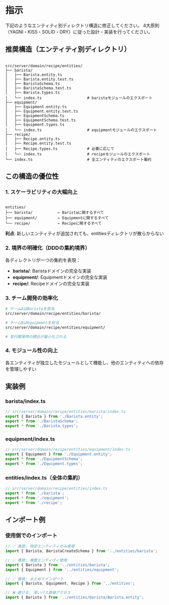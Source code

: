# 指示

下記のようなエンティティ別ディレクトリ構造に修正してください。
4大原則（YAGNI・KISS・SOLID・DRY）に従った設計・実装を行ってください。

## 推奨構造（エンティティ別ディレクトリ）

```

src/server/domain/recipe/entities/
├── barista/
│   ├── Barista.entity.ts
│   ├── Barista.entity.test.ts
│   ├── BaristaSchema.ts
│   ├── BaristaSchema.test.ts
│   ├── Barista.types.ts
│   └── index.ts                    # baristaモジュールのエクスポート
├── equipment/
│   ├── Equipment.entity.ts
│   ├── Equipment.entity.test.ts
│   ├── EquipmentSchema.ts
│   ├── EquipmentSchema.test.ts
│   ├── Equipment.types.ts
│   └── index.ts                    # equipmentモジュールのエクスポート
├── recipe/
│   ├── Recipe.entity.ts
│   ├── Recipe.entity.test.ts
│   ├── Recipe.types.ts             # 必要に応じて
│   └── index.ts                    # recipeモジュールのエクスポート
└── index.ts                        # 全エンティティのエクスポート集約

```

## この構造の優位性

### 1. **スケーラビリティの大幅向上**

```

entities/
├── barista/           ← Baristaに関するすべて
├── equipment/         ← Equipmentに関するすべて
└── recipe/            ← Recipeに関するすべて

```

**利点**: 新しいエンティティが追加されても、entitiesディレクトリが散らからない

### 2. **境界の明確化（DDDの集約境界）**

各ディレクトリが一つの集約を表現：

- **barista/**: Baristaドメインの完全な実装
- **equipment/**: Equipmentドメインの完全な実装
- **recipe/**: Recipeドメインの完全な実装

### 3. **チーム開発の効率化**

```bash
# チームAはBaristaを担当
src/server/domain/recipe/entities/barista/

# チームBはEquipmentを担当
src/server/domain/recipe/entities/equipment/

# 並行開発時の競合が最小化される
```

### 4. **モジュール性の向上**

各エンティティが独立したモジュールとして機能し、他のエンティティへの依存を管理しやすい

## 実装例

### barista/index.ts

```typescript
// src/server/domain/recipe/entities/barista/index.ts
export { Barista } from './Barista.entity';
export * from './BaristaSchema';
export * from './Barista.types';
```

### equipment/index.ts

```typescript
// src/server/domain/recipe/entities/equipment/index.ts
export { Equipment } from './Equipment.entity';
export * from './EquipmentSchema';
export * from './Equipment.types';
```

### entities/index.ts（全体の集約）

```typescript
// src/server/domain/recipe/entities/index.ts
export * from './barista';
export * from './equipment';
export * from './recipe';
```

## インポート例

### 使用側でのインポート

```typescript
// ✅ 推奨: 特定エンティティのみ使用
import { Barista, BaristaCreateSchema } from '../entities/barista';

// ✅ 推奨: 複数エンティティ使用
import { Barista } from '../entities/barista';
import { Equipment } from '../entities/equipment';

// ✅ 推奨: まとめてインポート
import { Barista, Equipment, Recipe } from '../entities';

// ❌ 避ける: 深いパス直接アクセス
import { Barista } from '../entities/barista/Barista.entity';
```
